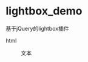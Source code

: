# lightbox_demo
基于jQuery的lightbox插件

html
<div id="lightbox">
    <figure>
      <img src="图片地址" alt="" />
      <figcaption>文本</figcaption>
</div>
